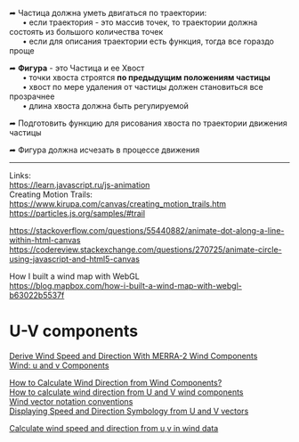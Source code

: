 ➦ Частица должна уметь двигаться по траектории:  
&nbsp;&nbsp;&nbsp;&nbsp;&nbsp;&nbsp;• если траектория - это массив точек, то траектории должна состоять из большого количества точек  
&nbsp;&nbsp;&nbsp;&nbsp;&nbsp;&nbsp;• если для описания траектории есть функция, тогда все гораздо проще

➦ **Фигура** - это Частица и ее Хвост  
&nbsp;&nbsp;&nbsp;&nbsp;&nbsp;&nbsp;• точки хвоста строятся **по предыдущим положениям частицы**  
&nbsp;&nbsp;&nbsp;&nbsp;&nbsp;&nbsp;• хвост по мере удаления от частицы должен становиться все прозрачнее  
&nbsp;&nbsp;&nbsp;&nbsp;&nbsp;&nbsp;• длина хвоста должна быть регулируемой

➦ Подготовить функцию для рисования хвоста по траектории движения частицы

➦ Фигура должна исчезать в процессе движения

---
Links:  
https://learn.javascript.ru/js-animation  
Creating Motion Trails: https://www.kirupa.com/canvas/creating_motion_trails.htm  
https://particles.js.org/samples/#trail

https://stackoverflow.com/questions/55440882/animate-dot-along-a-line-within-html-canvas  
https://codereview.stackexchange.com/questions/270725/animate-circle-using-javascript-and-html5-canvas

How I built a wind map with WebGL  
https://blog.mapbox.com/how-i-built-a-wind-map-with-webgl-b63022b5537f

# U-V components

[Derive Wind Speed and Direction With MERRA-2 Wind Components](https://disc.gsfc.nasa.gov/information/data-in-action?title=Derive%20Wind%20Speed%20and%20Direction%20With%20MERRA-2%20Wind%20Components)  
[Wind: u and v Components](https://web.archive.org/web/20220525190852/http://colaweb.gmu.edu/dev/clim301/lectures/wind/wind-uv)

[How to Calculate Wind Direction from Wind Components?](https://www.youtube.com/watch?v=RP0Ge2rp0gU)  
[How to calculate wind direction from U and V wind components](https://stackoverflow.com/questions/21484558/how-to-calculate-wind-direction-from-u-and-v-wind-components-in-r#answer-21486028)  
[Wind vector notation conventions](https://mst.nerc.ac.uk/wind_vect_convs.html)  
[Displaying Speed and Direction Symbology from U and V vectors](https://www.esri.com/arcgis-blog/products/product/analytics/displaying-speed-and-direction-symbology-from-u-and-v-vectors/)

[Calculate wind speed and direction from u,v in wind data](https://sgichuki.github.io/Atmo/)


